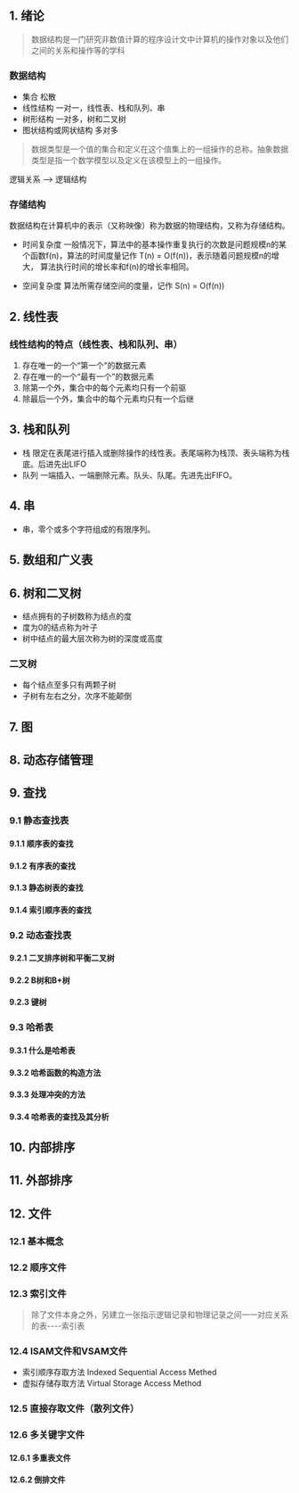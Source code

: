 ## 1. 绪论

> 数据结构是一门研究非数值计算的程序设计文中计算机的操作对象以及他们之间的关系和操作等的学科

### 数据结构
* 集合                  松散
* 线性结构              一对一，线性表、栈和队列、串
* 树形结构              一对多，树和二叉树
* 图状结构或网状结构     多对多

> 数据类型是一个值的集合和定义在这个值集上的一组操作的总称。抽象数据类型是指一个数学模型以及定义在该模型上的一组操作。

逻辑关系 --> 逻辑结构

### 存储结构
数据结构在计算机中的表示（又称映像）称为数据的物理结构，又称为存储结构。

* 时间复杂度
一般情况下，算法中的基本操作重复执行的次数是问题规模n的某个函数f(n)，算法的时间度量记作 T(n) = O(f(n))，表示随着问题规模n的增大，
算法执行时间的增长率和f(n)的增长率相同。

* 空间复杂度
算法所需存储空间的度量，记作 S(n) = O(f(n))

## 2. 线性表

### 线性结构的特点（线性表、栈和队列、串）
1. 存在唯一的一个“第一个”的数据元素
2. 存在唯一的一个“最有一个”的数据元素
3. 除第一个外，集合中的每个元素均只有一个前驱
4. 除最后一个外，集合中的每个元素均只有一个后继

## 3. 栈和队列

* 栈    限定在表尾进行插入或删除操作的线性表。表尾端称为栈顶、表头端称为栈底。后进先出LIFO
* 队列  一端插入、一端删除元素。队头、队尾。先进先出FIFO。

## 4. 串

* 串，零个或多个字符组成的有限序列。

## 5. 数组和广义表

## 6. 树和二叉树

* 结点拥有的子树数称为结点的度
* 度为0的结点称为叶子
* 树中结点的最大层次称为树的深度或高度

### 二叉树
* 每个结点至多只有两颗子树
* 子树有左右之分，次序不能颠倒

## 7. 图

## 8. 动态存储管理

## 9. 查找

### 9.1 静态查找表
#### 9.1.1 顺序表的查找
#### 9.1.2 有序表的查找
#### 9.1.3 静态树表的查找
#### 9.1.4 索引顺序表的查找

### 9.2 动态查找表
#### 9.2.1 二叉排序树和平衡二叉树
#### 9.2.2 B树和B+树
#### 9.2.3 键树

### 9.3 哈希表
#### 9.3.1 什么是哈希表
#### 9.3.2 哈希函数的构造方法
#### 9.3.3 处理冲突的方法
#### 9.3.4 哈希表的查找及其分析

## 10. 内部排序

## 11. 外部排序

## 12. 文件

### 12.1 基本概念

### 12.2 顺序文件

### 12.3 索引文件

> 除了文件本身之外，另建立一张指示逻辑记录和物理记录之间一一对应关系的表----索引表

### 12.4 ISAM文件和VSAM文件

* 索引顺序存取方法 Indexed Sequential Access Methed
* 虚拟存储存取方法 Virtual Storage Access Method

### 12.5 直接存取文件（散列文件）

### 12.6 多关键字文件

#### 12.6.1 多重表文件

#### 12.6.2 倒排文件